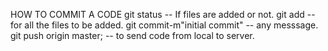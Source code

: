 HOW TO COMMIT A CODE
git status -- If files are added or not.
git add -- for all the  files to be added.
git commit-m"initial commit" -- any messsage.
git push origin master; -- to send code from local to server. 
